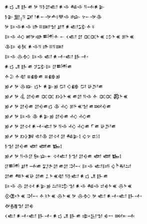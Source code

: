 <div class='block'>
<div class='line'>𒀭𒌓 𒂗 𒃲𒌑 𒃻 𒀀𒊩𒇻𒅗 𒀭𒈾 𒄀𒈾 𒀀𒁄𒀭𒉌</div>
<div class='line'>𒊩𒉌𒅅𒀀 𒂼 𒁹𒀭𒀸𒋩𒋀𒋧𒈾 𒈗 𒆳𒀸𒋩𒆠</div>
<div class='line'>𒃻 𒄿𒈾𒀭𒈾 𒈥𒍝𒌅𒈠 𒋗𒈫 𒀭𒅗𒁉𒅆𒂟</div>
<div class='line'>𒄿𒈾 𒈧 𒅖𒃻𒀝𒌦𒅆 𒀸 𒌋𒅗 𒇻 𒀬𒀬𒈨𒌍 𒄞𒈨𒌍 𒁳𒈨𒌍</div>
<div class='line'>𒆠𒄿 𒄯𒍮 𒀭𒈾𒀀 𒈥𒍝𒀀𒌅</div>
<div class='line'>𒄿𒈾 𒁲𒁴 𒄿𒈾 𒅗 𒀭𒋾𒅗 𒃲𒋾</div>
<div class='line'>𒀭𒌓 𒂗 𒃲𒌑 𒋡𒁉𒄿 𒆪𒌦𒌑</div>
<div class='line'>𒅆𒊒 𒅆𒊏 𒊺𒂵𒌑 𒊺𒂵𒂊</div>
<div class='line'>𒂊𒍦 𒃻 𒁲𒅔 𒌓𒈨 𒀭𒉌𒂊 𒁶 𒄭𒂵 𒁶 𒄩𒂅𒌑</div>
<div class='line'>𒂊𒍦 𒃻 𒆬 𒇻𒀪𒌑 𒀬𒀬 𒋳𒈨𒌍 𒌑𒇻 𒀀𒈾 𒅆 𒀬𒀬 𒄃𒈨𒌍</div>
<div class='line'>𒂊𒍦 𒃻 𒇻𒀪𒌑 𒇻𒀪𒌑𒌓 𒆠 𒈧 𒁳𒈨𒌍𒈠 𒌑𒇷𒀪𒌑</div>
<div class='line'>𒂊𒍦 𒃻 𒄿𒈾 𒆠 𒀭𒉌𒂊 𒇻𒀪𒌑 𒈧 𒈧𒌑</div>
<div class='line'>𒂊𒍦 𒃻 𒇻𒀴 𒀭𒋾𒅗 𒃻 𒀀𒈾 𒈧 𒈧𒌑 𒇲𒌑 𒄩𒂅𒌑</div>
<div class='line'>𒂊𒍦 𒃻 𒋳𒀉 𒊕𒆠 𒇻𒀴 𒌆 𒄀𒉌𒋙 𒌒𒆳 𒆗𒋙</div>
<div class='line'>𒊩𒈠 𒇻𒀪𒌑 𒅥 𒅘𒌑 𒋁𒋙</div>
<div class='line'>𒂊𒍦 𒃻 𒀀𒈾𒆪 𒌉𒇽𒄬 𒀴𒅗 𒊩𒈠 𒇻𒀪𒌑 𒅥 𒅘 𒋁𒋙</div>
<div class='line'>𒆪𒌦 𒋗𒈫 𒁄𒌑 𒍑𒉿𒇻 𒌑𒇻 𒋫𒁁 𒄿𒈾 𒅗𒅀 𒌒𒋻𒊑𒁺</div>
<div class='line'>𒇻𒌑 𒍣𒈨𒌍𒄩 𒇻𒌑 𒁇𒈨𒌍𒊏 𒀀𒊩𒅗 𒀭𒌓 𒂗 𒃲𒌑</div>
<div class='line'>𒄿𒈾 𒊮 𒇻𒀴 𒀭𒉌𒂊 𒁺𒍝𒄠𒈠 𒀭𒈾 𒄀𒈾 𒄑𒄯𒈨𒌍 𒁲𒈨𒌍</div>
<div class='line'>𒍜𒈨𒌍 𒋫𒁁 𒅆𒂟𒈨𒌍 𒁲𒈨𒌍 𒃻 𒁲𒁴 𒃻 𒅗 𒀭𒋾𒅗 𒃲𒋾 𒉻𒉆𒈠 𒇻𒄯</div>
<div class='line'>𒌋𒅗 𒀭𒋾𒅗 𒃲𒋾 𒀭𒌓 𒂗 𒃲𒌑 𒇸𒌨𒈠 𒄯𒍗 𒇷𒋰𒁄</div>
</div>